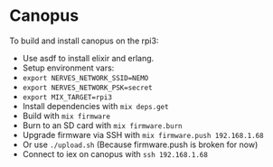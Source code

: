 # Canopus


To build and install canopus on the rpi3:
  * Use asdf to install elixir and erlang.
  * Setup environment vars:
  * `export NERVES_NETWORK_SSID=NEMO`
  * `export NERVES_NETWORK_PSK=secret`
  * `export MIX_TARGET=rpi3`
  * Install dependencies with `mix deps.get`
  * Build with `mix firmware`
  * Burn to an SD card with `mix firmware.burn`
  * Upgrade firmware via SSH with `mix firmware.push 192.168.1.68`
  * Or use `./upload.sh` (Because firmware.push is broken for now)
  * Connect to iex on canopus with `ssh 192.168.1.68`